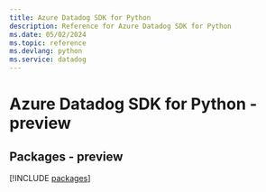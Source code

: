 ```yaml
---
title: Azure Datadog SDK for Python
description: Reference for Azure Datadog SDK for Python
ms.date: 05/02/2024
ms.topic: reference
ms.devlang: python
ms.service: datadog
---
```

# Azure Datadog SDK for Python - preview
## Packages - preview
[!INCLUDE [packages](datadog-index.md)]